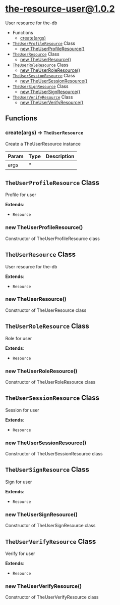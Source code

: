 # the-resource-user@1.0.2

User resource for the-db

+ Functions
  + [create(args)](#the-resource-user-function-create)
+ [`TheUserProfileResource`](#the-resource-user-classes) Class
  + [new TheUserProfileResource()](#the-resource-user-classes-the-user-profile-resource-constructor)
+ [`TheUserResource`](#the-resource-user-classes) Class
  + [new TheUserResource()](#the-resource-user-classes-the-user-resource-constructor)
+ [`TheUserRoleResource`](#the-resource-user-classes) Class
  + [new TheUserRoleResource()](#the-resource-user-classes-the-user-role-resource-constructor)
+ [`TheUserSessionResource`](#the-resource-user-classes) Class
  + [new TheUserSessionResource()](#the-resource-user-classes-the-user-session-resource-constructor)
+ [`TheUserSignResource`](#the-resource-user-classes) Class
  + [new TheUserSignResource()](#the-resource-user-classes-the-user-sign-resource-constructor)
+ [`TheUserVerifyResource`](#the-resource-user-classes) Class
  + [new TheUserVerifyResource()](#the-resource-user-classes-the-user-verify-resource-constructor)

## Functions

<a class='md-heading-link' name="the-resource-user-function-create" ></a>

### create(args) -> `TheUserResource`

Create a TheUserResource instance

| Param | Type | Description |
| ----- | --- | -------- |
| args | * |  |



<a class='md-heading-link' name="the-resource-user-classes"></a>

## `TheUserProfileResource` Class

Profile for user

**Extends**: 

+ `Resource`



<a class='md-heading-link' name="the-resource-user-classes-the-user-profile-resource-constructor" ></a>

### new TheUserProfileResource()

Constructor of TheUserProfileResource class



<a class='md-heading-link' name="the-resource-user-classes"></a>

## `TheUserResource` Class

User
resource for the-db

**Extends**: 

+ `Resource`



<a class='md-heading-link' name="the-resource-user-classes-the-user-resource-constructor" ></a>

### new TheUserResource()

Constructor of TheUserResource class



<a class='md-heading-link' name="the-resource-user-classes"></a>

## `TheUserRoleResource` Class

Role for user

**Extends**: 

+ `Resource`



<a class='md-heading-link' name="the-resource-user-classes-the-user-role-resource-constructor" ></a>

### new TheUserRoleResource()

Constructor of TheUserRoleResource class



<a class='md-heading-link' name="the-resource-user-classes"></a>

## `TheUserSessionResource` Class

Session for user

**Extends**: 

+ `Resource`



<a class='md-heading-link' name="the-resource-user-classes-the-user-session-resource-constructor" ></a>

### new TheUserSessionResource()

Constructor of TheUserSessionResource class



<a class='md-heading-link' name="the-resource-user-classes"></a>

## `TheUserSignResource` Class

Sign for user

**Extends**: 

+ `Resource`



<a class='md-heading-link' name="the-resource-user-classes-the-user-sign-resource-constructor" ></a>

### new TheUserSignResource()

Constructor of TheUserSignResource class



<a class='md-heading-link' name="the-resource-user-classes"></a>

## `TheUserVerifyResource` Class

Verify for user

**Extends**: 

+ `Resource`



<a class='md-heading-link' name="the-resource-user-classes-the-user-verify-resource-constructor" ></a>

### new TheUserVerifyResource()

Constructor of TheUserVerifyResource class





